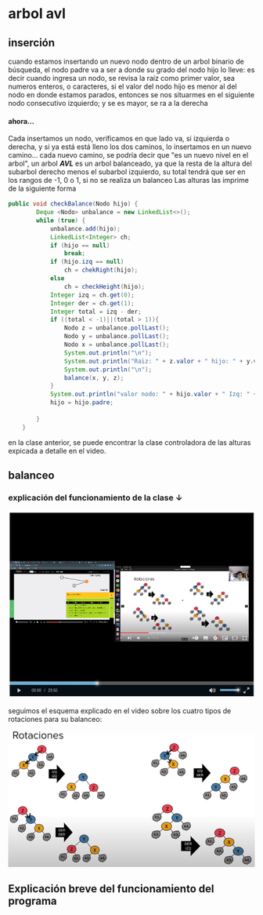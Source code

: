 # arbol avl
## inserción
cuando estamos insertando un nuevo nodo dentro de un arbol binario de búsqueda, el nodo padre va a ser a donde su grado del nodo hijo lo lleve:
es decir cuando ingresa un nodo, se revisa la raíz como primer valor, sea numeros enteros, o caracteres, si el valor del nodo hijo es menor al del nodo en donde estamos parados, entonces se nos situarmes en el siguiente nodo consecutivo izquierdo; y se es mayor, se ra a la derecha
#### ahora...
Cada insertamos un nodo, verificamos en que lado va, si izquierda o derecha, y si ya está está lleno los dos caminos, lo insertamos en un nuevo camino...
cada nuevo camino, se podría decir que "es un nuevo nivel en el arbol", un arbol ***AVL*** es un arbol balanceado, ya que la resta de la altura del subarbol derecho menos el subarbol izquierdo, su total tendrá que ser en los rangos de -1, 0 o 1, si no se realiza un balanceo
Las alturas las imprime de la siguiente forma
```java
public void checkBalance(Nodo hijo) {
        Deque <Nodo> unbalance = new LinkedList<>();
        while (true) {
            unbalance.add(hijo);
            LinkedList<Integer> ch;
            if (hijo == null)
                break;
            if (hijo.izq == null)
                ch = chekRight(hijo);
            else
                ch = checkHeight(hijo);
            Integer izq = ch.get(0);
            Integer der = ch.get(1);
            Integer total = izq - der;
            if ((total < -1)||(total > 1)){
                Nodo z = unbalance.pollLast();
                Nodo y = unbalance.pollLast();
                Nodo x = unbalance.pollLast();
                System.out.println("\n");
                System.out.println("Raiz: " + z.valor + " hijo: " + y.valor + " daño: " + x.valor);
                System.out.println("\n");
                balance(x, y, z);
            }
            System.out.println("valor nodo: " + hijo.valor + " Izq: " + izq + " der: " + der);
            hijo = hijo.padre;

        }
    }
```
en la clase anterior, se puede encontrar la clase controladora de las alturas expicada a detalle en el video.

## balanceo
### explicación del funcionamiento de la clase $\downarrow$


[![ScreenShot](images/Screenshot%20from%202022-05-09%2001-05-13.png)](https://drive.google.com/file/d/1htEN2Bsm8H8mUxb2plqEXOTX84tzNRaI/view?usp=sharing)

seguimos el esquema explicado en el video sobre los cuatro tipos de rotaciones para su balanceo:

![ScreenShot](images/rot.png)

## Explicación breve del funcionamiento del programa
